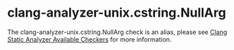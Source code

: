 clang-analyzer-unix.cstring.NullArg
===================================

The clang-analyzer-unix.cstring.NullArg check is an alias, please see
[Clang Static Analyzer Available
Checkers](https://clang.llvm.org/docs/analyzer/checkers.html#unix-cstring-nullarg)
for more information.
